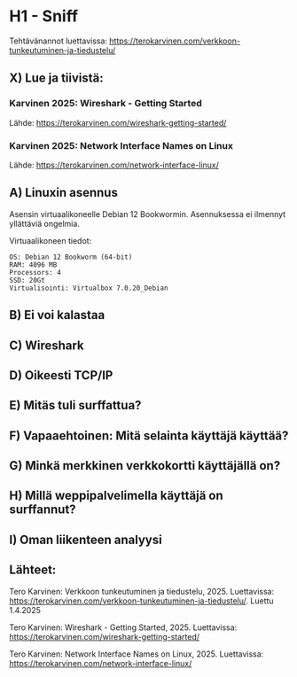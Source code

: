 # H1 - Sniff

Tehtävänannot luettavissa: https://terokarvinen.com/verkkoon-tunkeutuminen-ja-tiedustelu/

## X) Lue ja tiivistä:

### Karvinen 2025: Wireshark - Getting Started


Lähde: https://terokarvinen.com/wireshark-getting-started/

### Karvinen 2025: Network Interface Names on Linux

Lähde: https://terokarvinen.com/network-interface-linux/

## A) Linuxin asennus

Asensin virtuaalikoneelle Debian 12 Bookwormin. Asennuksessa ei ilmennyt yllättäviä ongelmia. 

Virtuaalikoneen tiedot:
````
OS: Debian 12 Bookworm (64-bit)
RAM: 4096 MB
Processors: 4
SSD: 20Gt
Virtualisointi: Virtualbox 7.0.20_Debian
````

## B) Ei voi kalastaa


## C) Wireshark


## D) Oikeesti TCP/IP


## E) Mitäs tuli surffattua?


## F) Vapaaehtoinen: Mitä selainta käyttäjä käyttää?


## G) Minkä merkkinen verkkokortti käyttäjällä on?


## H) Millä weppipalvelimella käyttäjä on surffannut?


## I) Oman liikenteen analyysi




## Lähteet:

Tero Karvinen: Verkkoon tunkeutuminen ja tiedustelu, 2025. Luettavissa: https://terokarvinen.com/verkkoon-tunkeutuminen-ja-tiedustelu/. Luettu 1.4.2025 

Tero Karvinen: Wireshark - Getting Started, 2025. Luettavissa: https://terokarvinen.com/wireshark-getting-started/

Tero Karvinen: Network Interface Names on Linux, 2025. Luettavissa: https://terokarvinen.com/network-interface-linux/
